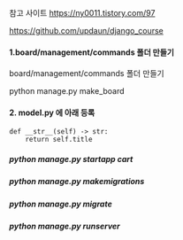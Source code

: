 참고 사이트
https://ny0011.tistory.com/97

https://github.com/updaun/django_course

#### 1.board/management/commands 폴더 만들기

board/management/commands 폴더 만들기

python manage.py make_board

#### 2. model.py 에 아래 등록

    def __str__(self) -> str:
        return self.title

##### python manage.py startapp cart

##### python manage.py makemigrations

##### python manage.py migrate

##### python manage.py runserver
